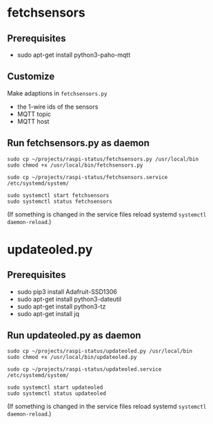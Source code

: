 # fetchsensors

## Prerequisites

- sudo apt-get install python3-paho-mqtt 

## Customize

Make adaptions in `fetchsensors.py` 

- the 1-wire ids of the sensors 
- MQTT topic
- MQTT host

## Run fetchsensors.py as daemon

```
sudo cp ~/projects/raspi-status/fetchsensors.py /usr/local/bin
sudo chmod +x /usr/local/bin/fetchsensors.py

sudo cp ~/projects/raspi-status/fetchsensors.service /etc/systemd/system/

sudo systemctl start fetchsensors
sudo systemctl status fetchsensors
```

(If something is changed in the service files reload systemd `systemctl daemon-reload`.)

# updateoled.py

## Prerequisites

- sudo pip3 install Adafruit-SSD1306
- sudo apt-get install python3-dateutil 
- sudo apt-get install python3-tz
- sudo apt-get install jq

## Run updateoled.py as daemon

```
sudo cp ~/projects/raspi-status/updateoled.py /usr/local/bin
sudo chmod +x /usr/local/bin/updateoled.py

sudo cp ~/projects/raspi-status/updateoled.service /etc/systemd/system/

sudo systemctl start updateoled
sudo systemctl status updateoled
```

(If something is changed in the service files reload systemd `systemctl daemon-reload`.)

